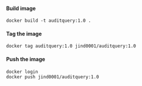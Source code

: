 #### Build image
```
docker build -t auditquery:1.0 .
```

#### Tag the image
```
docker tag auditquery:1.0 jind0001/auditquery:1.0
```

#### Push the image
```
docker login
docker push jind0001/auditquery:1.0
```

